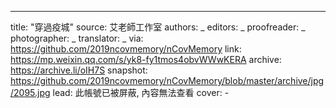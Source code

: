 -------------
title: "穿過疫城"
source: 艾老師工作室
authors: _
editors: _
proofreader: _
photographer: _
translator: _
via: https://github.com/2019ncovmemory/nCovMemory
link: https://mp.weixin.qq.com/s/yk8-fy1tmos4obvWWwKERA
archive: https://archive.li/oIH7S
snapshot: https://github.com/2019ncovmemory/nCovMemory/blob/master/archive/jpg/2095.jpg
lead: 此帳號已被屏蔽, 內容無法查看
cover: -

